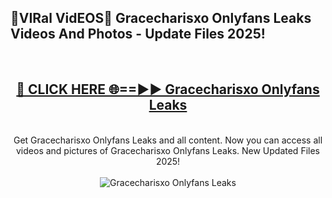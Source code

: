 <h2>🔴VIRal VidEOS🔴 Gracecharisxo Onlyfans Leaks Videos And Photos - Update Files 2025!</h2>
<br>
<div align="center">
<h2><a href="https://virallinks.top/odZfE0" rel="nofollow">🔴 CLICK HERE 🌐==►► Gracecharisxo Onlyfans Leaks</a></h2>
<br>
Get Gracecharisxo Onlyfans Leaks and all content. Now you can access all videos and pictures of Gracecharisxo Onlyfans Leaks. New Updated Files 2025!
<br>
<br>
<a href="https://virallinks.top/odZfE0" rel="nofollow" data-target="animated-image.originalLink"><img src="https://i.imgur.com/dJHk4Zq.gif)" alt="Gracecharisxo Onlyfans Leaks" style="max-width: 100%; display: inline-block;" data-target="animated-image.originalImage"></a>
</div>
<br>

